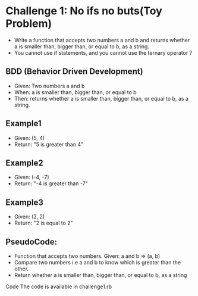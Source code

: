 # Challenge 1: No ifs no buts(Toy Problem)

- Write a function that accepts two numbers a and b and returns whether a is smaller than, bigger than, or equal to b, as a string.
- You cannot use if statements, and you cannot use the ternary operator ? 

## BDD (Behavior Driven Development)

- Given: Two numbers a and b
- When: a is smaller than, bigger than, or equal to b
- Then: returns whether a is smaller than, bigger than, or equal to b, as a string.

## Example1
- Given: (5, 4) 
- Return: "5 is greater than 4"
## Example2
- Given: (-4, -7)
- Return: "-4 is greater than -7"
## Example3
- Given: (2, 2) 
- Return: "2 is equal to 2"

## PseudoCode:
- Function that accepts two numbers. Given: a and b => (a, b)
- Compare two numbers i.e a and b to know which is greater than the other.
- Return whether a is smaller than, bigger than, or equal to b, as a string


Code
The code is available in challenge1.rb





